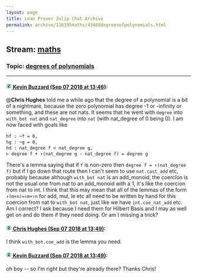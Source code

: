 ```yaml
---
layout: page
title: Lean Prover Zulip Chat Archive 
permalink: archive/116395maths/43468degreesofpolynomials.html
---
```


## Stream: [maths](index.html)
### Topic: [degrees of polynomials](43468degreesofpolynomials.html)

---

#### [![Click to go to Zulip](../../assets/img/zulip2.png) Kevin Buzzard (Sep 07 2018 at 13:46)](https://leanprover.zulipchat.com/#narrow/stream/116395-maths/topic/degrees%20of%20polynomials/near/133505238):
@**Chris Hughes** told me a while ago that the degree of a polynomial is a bit of a nightmare, because the zero polynomial has degree -1 or -infinity or something, and these are not nats. It seems that he went with `degree` into `with_bot nat` and `nat_degree` into `nat` (with nat_degree of 0 being 0). I am now faced with goals like

```
hf : ¬f = 0,
hg : ¬g = 0,
hd : nat_degree f < nat_degree g,
⊢ degree f + ↑(nat_degree g - nat_degree f) = degree g
```

There's a lemma saying that if `f` is non-zero then `degree f = ↑(nat_degree f)` but if I go down that route then I can't seem to use `nat.cast_add` etc, probably because although `with_bot nat` is an add_monoid, the coercion is not the usual one from nat to an add_monoid with a 1, it's like the coercion from nat to int. I think that this may mean that all of the lemmas of the form `↑(m+n)=↑m+↑n` for add, mul, le etc all need to be written by hand for this coercion from nat to `with_bot nat`, just like we have `int.coe_nat_add` etc. Am I correct? I ask because I need them for Hilbert Basis and I may as well get on and do them if they need doing. Or am I missing a trick?

#### [![Click to go to Zulip](../../assets/img/zulip2.png) Chris Hughes (Sep 07 2018 at 13:49)](https://leanprover.zulipchat.com/#narrow/stream/116395-maths/topic/degrees%20of%20polynomials/near/133505345):
I think `with_bot.coe_add` is the lemma you need.

#### [![Click to go to Zulip](../../assets/img/zulip2.png) Kevin Buzzard (Sep 07 2018 at 13:49)](https://leanprover.zulipchat.com/#narrow/stream/116395-maths/topic/degrees%20of%20polynomials/near/133505354):
oh boy -- so I'm right but they're already there? Thanks Chris!

